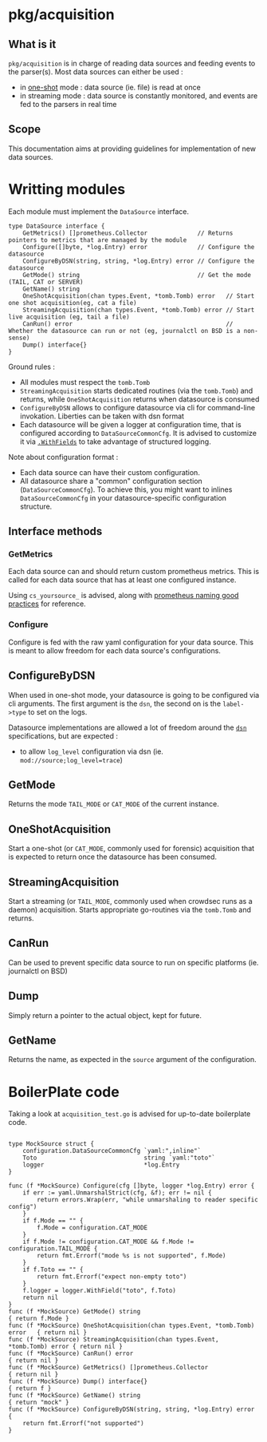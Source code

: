 # pkg/acquisition

## What is it

`pkg/acquisition` is in charge of reading data sources and feeding events to the parser(s).
Most data sources can either be used :
 - in [one-shot](https://doc.crowdsec.net/v1.X/docs/user_guide/forensic_mode/#forensic-mode) mode : data source (ie. file) is read at once
 - in streaming mode : data source is constantly monitored, and events are fed to the parsers in real time

## Scope

This documentation aims at providing guidelines for implementation of new data sources.

# Writting modules

Each module must implement the `DataSource` interface.

```golang
type DataSource interface {
	GetMetrics() []prometheus.Collector              // Returns pointers to metrics that are managed by the module
	Configure([]byte, *log.Entry) error              // Configure the datasource
	ConfigureByDSN(string, string, *log.Entry) error // Configure the datasource
	GetMode() string                                 // Get the mode (TAIL, CAT or SERVER)
	GetName() string
	OneShotAcquisition(chan types.Event, *tomb.Tomb) error   // Start one shot acquisition(eg, cat a file)
	StreamingAcquisition(chan types.Event, *tomb.Tomb) error // Start live acquisition (eg, tail a file)
	CanRun() error                                           // Whether the datasource can run or not (eg, journalctl on BSD is a non-sense)
	Dump() interface{}
}
```

Ground rules :

 - All modules must respect the `tomb.Tomb`
 - `StreamingAcquisition` starts dedicated routines (via the `tomb.Tomb`) and returns, while `OneShotAcquisition` returns when datasource is consumed
 - `ConfigureByDSN` allows to configure datasource via cli for command-line invokation. Liberties can be taken with dsn format
 - Each datasource will be given a logger at configuration time, that is configured according to `DataSourceCommonCfg`. It is advised to customize it via [`.WithFields`](https://pkg.go.dev/github.com/sirupsen/logrus#WithFields) to take advantage of structured logging.

Note about configuration format :

 - Each data source can have their custom configuration.
 - All datasource share a "common" configuration section (`DataSourceCommonCfg`). To achieve this, you might want to inlines `DataSourceCommonCfg` in your datasource-specific configuration structure.


## Interface methods

### GetMetrics

Each data source can and should return custom prometheus metrics.
This is called for each data source that has at least one configured instance.

Using `cs_yoursource_` is advised, along with [prometheus naming good practices](https://prometheus.io/docs/practices/naming/) for reference.


### Configure 

Configure is fed with the raw yaml configuration for your data source.
This is meant to allow freedom for each data source's configurations.

## ConfigureByDSN

When used in one-shot mode, your datasource is going to be configured via cli arguments.
The first argument is the `dsn`, the second on is the `label->type` to set on the logs.

Datasource implementations are allowed a lot of freedom around the [`dsn`](https://en.wikipedia.org/wiki/Data_source_name) specifications, but are expected :

 - to allow `log_level` configuration via dsn (ie. `mod://source;log_level=trace`)

## GetMode

Returns the mode `TAIL_MODE` or `CAT_MODE` of the current instance.

## OneShotAcquisition

Start a one-shot (or `CAT_MODE`, commonly used for forensic) acquisition that is expected to return once the datasource has been consumed.

## StreamingAcquisition

Start a streaming (or `TAIL_MODE`, commonly used when crowdsec runs as a daemon) acquisition. Starts appropriate go-routines via the `tomb.Tomb` and returns.

## CanRun

Can be used to prevent specific data source to run on specific platforms (ie. journalctl on BSD)


## Dump

Simply return a pointer to the actual object, kept for future.

## GetName

Returns the name, as expected in the `source` argument of the configuration.

# BoilerPlate code

Taking a look at `acquisition_test.go` is advised for up-to-date boilerplate code.

```golang

type MockSource struct {
	configuration.DataSourceCommonCfg `yaml:",inline"`
	Toto                              string `yaml:"toto"`
	logger                            *log.Entry
}

func (f *MockSource) Configure(cfg []byte, logger *log.Entry) error {
	if err := yaml.UnmarshalStrict(cfg, &f); err != nil {
		return errors.Wrap(err, "while unmarshaling to reader specific config")
	}
	if f.Mode == "" {
		f.Mode = configuration.CAT_MODE
	}
	if f.Mode != configuration.CAT_MODE && f.Mode != configuration.TAIL_MODE {
		return fmt.Errorf("mode %s is not supported", f.Mode)
	}
	if f.Toto == "" {
		return fmt.Errorf("expect non-empty toto")
	}
    f.logger = logger.WithField("toto", f.Toto)
	return nil
}
func (f *MockSource) GetMode() string                                         { return f.Mode }
func (f *MockSource) OneShotAcquisition(chan types.Event, *tomb.Tomb) error   { return nil }
func (f *MockSource) StreamingAcquisition(chan types.Event, *tomb.Tomb) error { return nil }
func (f *MockSource) CanRun() error                                           { return nil }
func (f *MockSource) GetMetrics() []prometheus.Collector                      { return nil }
func (f *MockSource) Dump() interface{}                                       { return f }
func (f *MockSource) GetName() string                                         { return "mock" }
func (f *MockSource) ConfigureByDSN(string, string, *log.Entry) error {
	return fmt.Errorf("not supported")
}

```

